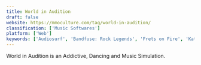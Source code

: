 ```yaml
---
title: World in Audition
draft: false 
website: https://mmoculture.com/tag/world-in-audition/
classification: ['Music Softwares']
platform: ['Web']
keywords: ['Audiosurf', 'Bandfuse: Rock Legends', 'Frets on Fire', 'Katy Perry Pop', 'Rocksmith', 'StepMania', 'Symphony']
---
```

World in Audition is an Addictive, Dancing and Music Simulation.